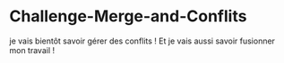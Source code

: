 # Challenge-Merge-and-Conflits

je vais bientôt savoir gérer des conflits !
Et je vais aussi savoir fusionner mon travail !
